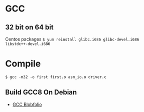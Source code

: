 # GCC

## 32 bit on 64 bit

Centos packages
`$ yum reinstall glibc.i686 glibc-devel.i686 libstdc++-devel.i686`

# Compile

`$ gcc -m32 -o first first.o asm_io.o driver.c`

## Build GCC8 On Debian

- [GCC Blobfolio](https://blobfolio.com/2018/12/using-docker-as-a-build-environment/)
